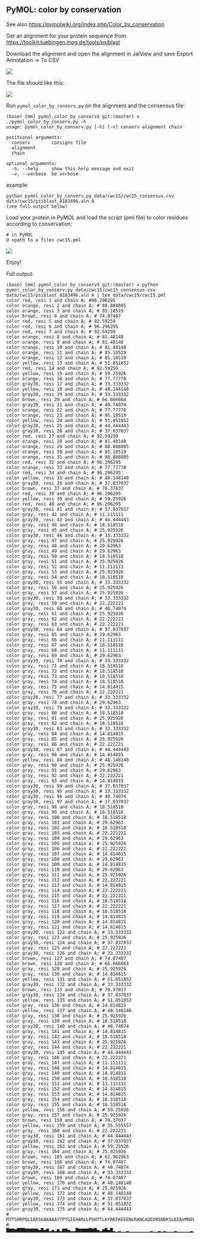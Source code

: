 PyMOL: color by conservation
--------------------------------------

See also https://pymolwiki.org/index.php/Color_by_conservation

Get an alignment for your protein sequence from <https://toolkit.tuebingen.mpg.de/tools/psiblast>

Download the alignment and open the alignment in JalView and save Export Annotation -> To CSV

![](docs/jalview.png)

The file should like this:

![](docs/consensus-file.png)
	 
Run `pymol_color_by_conserv.py` on the alignment and the consensus file:

    (base) [mm] pymol_color_by_conserv$ git:(master) ✗ ./pymol_color_by_conserv.py -h
    usage: pymol_color_by_conserv.py [-h] [-v] conserv alignment chain

    positional arguments:
      conserv        consigns file
      alignment
      chain

    optional arguments:
      -h, --help     show this help message and exit
      -v, --verbose  be verbose

example:

    python pymol_color_by_conserv.py data/cwc15/cwc15_consensus.csv data/cwc15/psiblast_8183496.aln A
    (see full output below)
    
Load your protein in PyMOL and load the script (pml file) to color residues according to conservation:

    # in PyMOL
    @ <path to a file> cwc15.pml

![](docs/cwc15.png)

Enjoy!

Full output:

	(base) [mm] pymol_color_by_conserv$ git:(master) ✗ python pymol_color_by_conserv.py data/cwc15/cwc15_consensus.csv data/cwc15/psiblast_8183496.aln A | tee data/cwc15/cwc15.pml
	color red, resi 1 and chain A; #96.296295
	color orange, resi 2 and chain A; # 88.888885
	color orange, resi 3 and chain A; # 85.18519
	color brown, resi 4 and chain A; # 74.07407
	color red, resi 5 and chain A; # 92.59259
	color red, resi 6 and chain A; # 96.296295
	color red, resi 7 and chain A; # 92.59259
	color orange, resi 8 and chain A; # 81.48148
	color orange, resi 9 and chain A; # 81.48148
	color orange, resi 10 and chain A; # 81.48148
	color orange, resi 11 and chain A; # 85.18519
	color orange, resi 12 and chain A; # 85.18519
	color yellow, resi 13 and chain A; # 51.851852
	color red, resi 14 and chain A; # 92.59259
	color yellow, resi 15 and chain A; # 59.25926
	color orange, resi 16 and chain A; # 77.77778
	color gray30, resi 17 and chain A; # 33.333332
	color yellow, resi 18 and chain A; # 48.148148
	color gray30, resi 19 and chain A; # 33.333332
	color brown, resi 20 and chain A; # 66.666664
	color gray30, resi 21 and chain A; # 40.74074
	color orange, resi 22 and chain A; # 77.77778
	color orange, resi 23 and chain A; # 85.18519
	color yellow, resi 24 and chain A; # 51.851852
	color gray30, resi 25 and chain A; # 44.444443
	color gray30, resi 26 and chain A; # 37.037037
	color red, resi 27 and chain A; # 92.59259
	color orange, resi 28 and chain A; # 81.48148
	color orange, resi 29 and chain A; # 88.888885
	color orange, resi 30 and chain A; # 85.18519
	color orange, resi 31 and chain A; # 88.888885
	color red, resi 32 and chain A; # 96.296295
	color orange, resi 33 and chain A; # 77.77778
	color red, resi 34 and chain A; # 96.296295
	color yellow, resi 35 and chain A; # 48.148148
	color gray30, resi 36 and chain A; # 37.037037
	color brown, resi 37 and chain A; # 70.37037
	color red, resi 38 and chain A; # 96.296295
	color yellow, resi 39 and chain A; # 59.25926
	color red, resi 40 and chain A; # 96.296295
	color gray30, resi 41 and chain A; # 37.037037
	color gray, resi 42 and chain A; # 11.111111
	color gray30, resi 43 and chain A; # 44.444443
	color gray, resi 44 and chain A; # 18.518518
	color gray, resi 45 and chain A; # 25.925926
	color gray30, resi 46 and chain A; # 33.333332
	color gray, resi 47 and chain A; # 25.925926
	color gray, resi 48 and chain A; # 29.62963
	color gray, resi 49 and chain A; # 29.62963
	color gray, resi 50 and chain A; # 18.518518
	color gray, resi 51 and chain A; # 25.925926
	color gray, resi 52 and chain A; # 11.111111
	color gray, resi 53 and chain A; # 25.925926
	color gray, resi 54 and chain A; # 18.518518
	color gray30, resi 55 and chain A; # 33.333332
	color gray, resi 56 and chain A; # 25.925926
	color gray, resi 57 and chain A; # 25.925926
	color gray30, resi 58 and chain A; # 33.333332
	color gray, resi 59 and chain A; # 22.222221
	color gray30, resi 60 and chain A; # 40.74074
	color gray, resi 61 and chain A; # 25.925926
	color gray, resi 62 and chain A; # 22.222221
	color gray, resi 63 and chain A; # 22.222221
	color gray30, resi 64 and chain A; # 37.037037
	color gray, resi 65 and chain A; # 29.62963
	color gray, resi 66 and chain A; # 11.111111
	color gray, resi 67 and chain A; # 18.518518
	color gray, resi 68 and chain A; # 11.111111
	color gray, resi 69 and chain A; # 29.62963
	color gray30, resi 70 and chain A; # 33.333332
	color gray, resi 71 and chain A; # 18.518518
	color gray, resi 72 and chain A; # 18.518518
	color gray, resi 73 and chain A; # 18.518518
	color gray, resi 74 and chain A; # 18.518518
	color gray, resi 75 and chain A; # 14.814815
	color gray, resi 76 and chain A; # 22.222221
	color gray30, resi 77 and chain A; # 33.333332
	color gray, resi 78 and chain A; # 29.62963
	color gray30, resi 79 and chain A; # 33.333332
	color gray, resi 80 and chain A; # 18.518518
	color gray, resi 81 and chain A; # 25.925926
	color gray, resi 82 and chain A; # 18.518518
	color gray30, resi 83 and chain A; # 33.333332
	color gray, resi 84 and chain A; # 14.814815
	color gray, resi 85 and chain A; # 25.925926
	color gray, resi 86 and chain A; # 22.222221
	color gray30, resi 87 and chain A; # 44.444443
	color gray, resi 88 and chain A; # 14.814815
	color yellow, resi 89 and chain A; # 48.148148
	color gray, resi 90 and chain A; # 25.925926
	color gray, resi 91 and chain A; # 29.62963
	color gray, resi 92 and chain A; # 22.222221
	color gray, resi 93 and chain A; # 14.814815
	color gray30, resi 94 and chain A; # 37.037037
	color gray30, resi 95 and chain A; # 33.333332
	color gray30, resi 96 and chain A; # 40.74074
	color gray30, resi 97 and chain A; # 37.037037
	color gray, resi 98 and chain A; # 18.518518
	color gray, resi 99 and chain A; # 18.518518
	color gray, resi 100 and chain A; # 18.518518
	color gray, resi 101 and chain A; # 29.62963
	color gray, resi 102 and chain A; # 18.518518
	color gray, resi 103 and chain A; # 22.222221
	color gray, resi 104 and chain A; # 29.62963
	color gray, resi 105 and chain A; # 25.925926
	color gray, resi 106 and chain A; # 22.222221
	color gray, resi 107 and chain A; # 14.814815
	color gray, resi 108 and chain A; # 29.62963
	color gray, resi 109 and chain A; # 14.814815
	color gray, resi 110 and chain A; # 29.62963
	color gray, resi 111 and chain A; # 25.925926
	color gray, resi 112 and chain A; # 22.222221
	color gray, resi 113 and chain A; # 14.814815
	color gray, resi 114 and chain A; # 22.222221
	color gray, resi 115 and chain A; # 22.222221
	color gray, resi 116 and chain A; # 18.518518
	color gray, resi 117 and chain A; # 22.222221
	color gray, resi 118 and chain A; # 18.518518
	color gray, resi 119 and chain A; # 14.814815
	color gray, resi 120 and chain A; # 14.814815
	color gray, resi 121 and chain A; # 14.814815
	color gray30, resi 122 and chain A; # 33.333332
	color gray, resi 123 and chain A; # 25.925926
	color gray30, resi 124 and chain A; # 37.037037
	color gray, resi 125 and chain A; # 22.222221
	color gray30, resi 126 and chain A; # 33.333332
	color brown, resi 127 and chain A; # 74.07407
	color brown, resi 128 and chain A; # 66.666664
	color gray, resi 129 and chain A; # 25.925926
	color gray, resi 130 and chain A; # 14.814815
	color yellow, resi 131 and chain A; # 51.851852
	color gray30, resi 132 and chain A; # 33.333332
	color brown, resi 133 and chain A; # 70.37037
	color gray30, resi 134 and chain A; # 37.037037
	color yellow, resi 135 and chain A; # 51.851852
	color gray, resi 136 and chain A; # 14.814815
	color yellow, resi 137 and chain A; # 48.148148
	color gray, resi 138 and chain A; # 25.925926
	color gray, resi 139 and chain A; # 18.518518
	color gray30, resi 140 and chain A; # 40.74074
	color gray, resi 141 and chain A; # 14.814815
	color gray, resi 142 and chain A; # 18.518518
	color gray, resi 143 and chain A; # 25.925926
	color gray, resi 144 and chain A; # 22.222221
	color gray30, resi 145 and chain A; # 44.444443
	color gray, resi 146 and chain A; # 22.222221
	color gray, resi 147 and chain A; # 11.111111
	color gray, resi 148 and chain A; # 14.814815
	color gray, resi 149 and chain A; # 14.814815
	color gray, resi 150 and chain A; # 18.518518
	color gray, resi 151 and chain A; # 11.111111
	color gray, resi 152 and chain A; # 14.814815
	color gray, resi 153 and chain A; # 14.814815
	color gray, resi 154 and chain A; # 18.518518
	color gray, resi 155 and chain A; # 18.518518
	color yellow, resi 156 and chain A; # 59.25926
	color gray, resi 157 and chain A; # 25.925926
	color brown, resi 158 and chain A; # 70.37037
	color yellow, resi 159 and chain A; # 55.555557
	color gray, resi 160 and chain A; # 22.222221
	color gray30, resi 161 and chain A; # 44.444443
	color gray30, resi 162 and chain A; # 37.037037
	color yellow, resi 163 and chain A; # 59.25926
	color gray, resi 164 and chain A; # 25.925926
	color brown, resi 165 and chain A; # 62.962963
	color brown, resi 166 and chain A; # 74.07407
	color gray30, resi 167 and chain A; # 40.74074
	color gray30, resi 168 and chain A; # 33.333332
	color brown, resi 169 and chain A; # 74.07407
	color yellow, resi 170 and chain A; # 48.148148
	color gray, resi 171 and chain A; # 25.925926
	color yellow, resi 172 and chain A; # 48.148148
	color gray30, resi 173 and chain A; # 37.037037
	color yellow, resi 174 and chain A; # 51.851852
	color gray30, resi 175 and chain A; # 44.444443
	# MTTSHRPQLEARSGAKAAAYTPTGIEHARLLPGHTTLKYRKFKEEENLRANCAQEDRSNDKSLEEAVMNEEKQDVVGSGNLQETRSEKDQKDSLQELLVTQKNKVEDKAELEGNEQLKGGNSSRRSWRKGTAFGRHKVTKETNIKEHATKKSASGYINDMTKSEYHQEFLHKHVR
	# ▇▆▆▅▇▇▇▆▆▆▆▆▄▇▄▆▂▄▂▅▂▆▆▄▂▂▇▆▆▆▆▇▆▇▄▂▅▇▄▇▂▁▂▁▁▂▁▁▁▁▁▁▁▁▂▁▁▂▁▂▁▁▁▂▁▁▁▁▁▂▁▁▁▁▁▁▂▁▂▁▁▁▂▁▁▁▂▁▄▁▁▁▁▂▂▂▂▁▁▁▁▁▁▁▁▁▁▁▁▁▁▁▁▁▁▁▁▁▁▁▁▂▁▂▁▂▅▅▁▁▄▂▅▂▄▁▄▁▁▂▁▁▁▁▂▁▁▁▁▁▁▁▁▁▁▄▁▅▄▁▂▂▄▁▅▅▂▂▅▄▁▄▂▄▂
